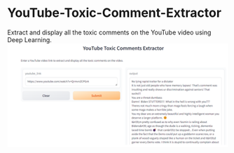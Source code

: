 # YouTube-Toxic-Comment-Extractor
Extract and display all the toxic comments on the YouTube video using Deep Learning.
![alt text](https://github.com/sashe101/YouTube-Toxic-Comment-Extractor/blob/main/yt_toxicity.png)
